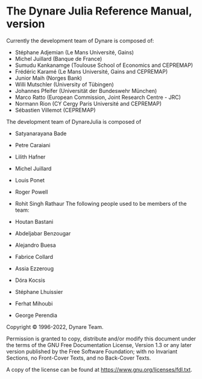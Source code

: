 The Dynare Julia Reference Manual, version
==========================================

Currently the development team of Dynare is composed of:

-   Stéphane Adjemian (Le Mans Université, Gains)
-   Michel Juillard (Banque de France)
-   Sumudu Kankanamge (Toulouse School of Economics and CEPREMAP)
-   Frédéric Karamé (Le Mans Université, Gains and CEPREMAP)
-   Junior Maih (Norges Bank)
-   Willi Mutschler (University of Tübingen)
-   Johannes Pfeifer (Universität der Bundeswehr München)
-   Marco Ratto (European Commission, Joint Research Centre - JRC)
-   Normann Rion (CY Cergy Paris Université and CEPREMAP)
-   Sébastien Villemot (CEPREMAP)

The development team of DynareJulia is composed of
-   Satyanarayana Bade
-   Petre Caraiani
-   Lilith Hafner
-   Michel Juillard
-   Louis Ponet
-   Roger Powell
-   Rohit Singh Rathaur
The following people used to be members of the team:

-   Houtan Bastani
-   Abdeljabar Benzougar
-   Alejandro Buesa
-   Fabrice Collard
-   Assia Ezzeroug
-   Dóra Kocsis
-   Stéphane Lhuissier
-   Ferhat Mihoubi
-   George Perendia

Copyright © 1996-2022, Dynare Team.

Permission is granted to copy, distribute and/or modify this document
under the terms of the GNU Free Documentation License, Version 1.3 or
any later version published by the Free Software Foundation; with no
Invariant Sections, no Front-Cover Texts, and no Back-Cover Texts.

A copy of the license can be found at
<https://www.gnu.org/licenses/fdl.txt>.